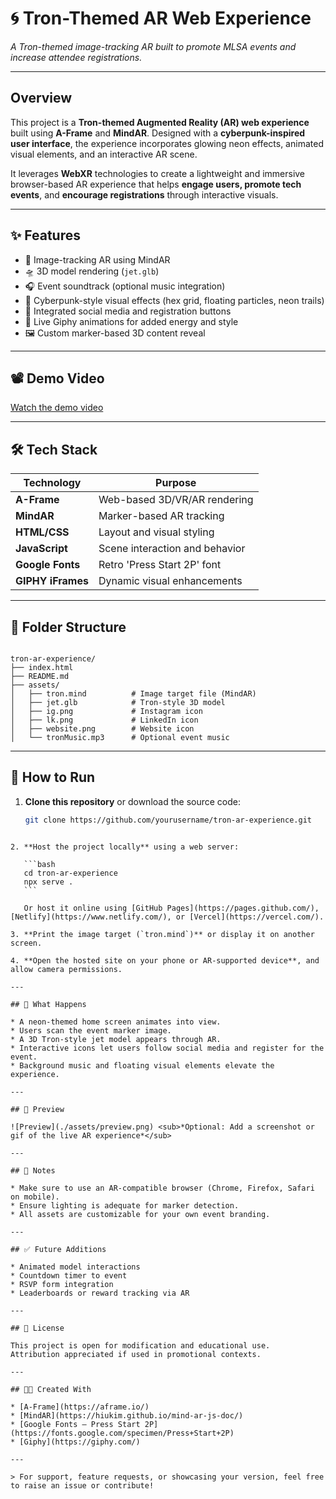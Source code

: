
# 🌀 Tron-Themed AR Web Experience  
*A Tron-themed image-tracking AR built to promote MLSA events and increase attendee registrations.*

---

## Overview

This project is a **Tron-themed Augmented Reality (AR) web experience** built using **A-Frame** and **MindAR**. Designed with a **cyberpunk-inspired user interface**, the experience incorporates glowing neon effects, animated visual elements, and an interactive AR scene.

It leverages **WebXR** technologies to create a lightweight and immersive browser-based AR experience that helps **engage users, promote tech events**, and **encourage registrations** through interactive visuals.

---

## ✨ Features

- 🎯 Image-tracking AR using MindAR
- 🛸 3D model rendering (`jet.glb`)
- 🎧 Event soundtrack (optional music integration)
- 🌌 Cyberpunk-style visual effects (hex grid, floating particles, neon trails)
- 📱 Integrated social media and registration buttons
- 📸 Live Giphy animations for added energy and style
- 🖼️ Custom marker-based 3D content reveal

---

## 📽 Demo Video

[Watch the demo video](./tron_demo.mp4)

---

## 🛠️ Tech Stack

| Technology | Purpose |
|------------|---------|
| **A-Frame** | Web-based 3D/VR/AR rendering |
| **MindAR** | Marker-based AR tracking |
| **HTML/CSS** | Layout and visual styling |
| **JavaScript** | Scene interaction and behavior |
| **Google Fonts** | Retro 'Press Start 2P' font |
| **GIPHY iFrames** | Dynamic visual enhancements |

---

## 📂 Folder Structure

```

tron-ar-experience/
├── index.html
├── README.md
├── assets/
│   ├── tron.mind          # Image target file (MindAR)
│   ├── jet.glb            # Tron-style 3D model
│   ├── ig.png             # Instagram icon
│   ├── lk.png             # LinkedIn icon
│   ├── website.png        # Website icon
│   └── tronMusic.mp3      # Optional event music

````

---

## 🚀 How to Run

1. **Clone this repository** or download the source code:

   ```bash
   git clone https://github.com/yourusername/tron-ar-experience.git
````

2. **Host the project locally** using a web server:

   ```bash
   cd tron-ar-experience
   npx serve .
   ```

   Or host it online using [GitHub Pages](https://pages.github.com/), [Netlify](https://www.netlify.com/), or [Vercel](https://vercel.com/).

3. **Print the image target (`tron.mind`)** or display it on another screen.

4. **Open the hosted site on your phone or AR-supported device**, and allow camera permissions.

---

## 🎥 What Happens

* A neon-themed home screen animates into view.
* Users scan the event marker image.
* A 3D Tron-style jet model appears through AR.
* Interactive icons let users follow social media and register for the event.
* Background music and floating visual elements elevate the experience.

---

## 📸 Preview

![Preview](./assets/preview.png) <sub>*Optional: Add a screenshot or gif of the live AR experience*</sub>

---

## 📌 Notes

* Make sure to use an AR-compatible browser (Chrome, Firefox, Safari on mobile).
* Ensure lighting is adequate for marker detection.
* All assets are customizable for your own event branding.

---

## ✅ Future Additions

* Animated model interactions
* Countdown timer to event
* RSVP form integration
* Leaderboards or reward tracking via AR

---

## 🧾 License

This project is open for modification and educational use.
Attribution appreciated if used in promotional contexts.

---

## 👩‍💻 Created With

* [A-Frame](https://aframe.io/)
* [MindAR](https://hiukim.github.io/mind-ar-js-doc/)
* [Google Fonts – Press Start 2P](https://fonts.google.com/specimen/Press+Start+2P)
* [Giphy](https://giphy.com/)

---

> For support, feature requests, or showcasing your version, feel free to raise an issue or contribute!


